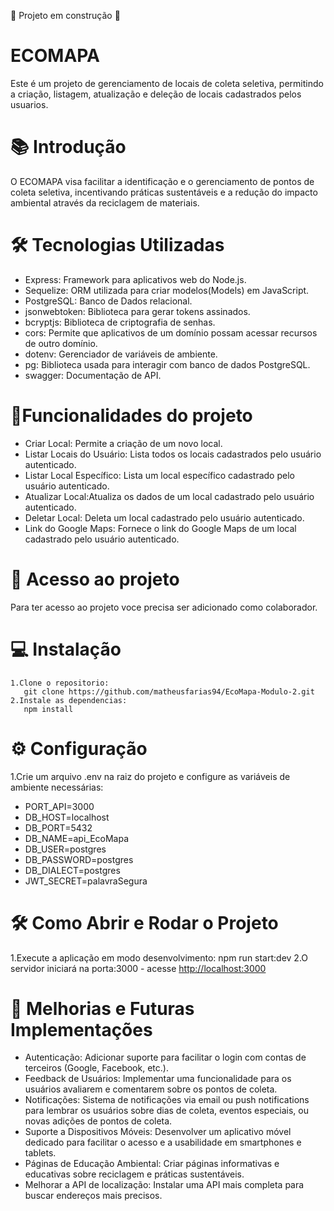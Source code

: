 🚧 Projeto em construção 🚧

# ECOMAPA
Este é um projeto de gerenciamento de locais de coleta seletiva, permitindo a criação, listagem, atualização e deleção de locais cadastrados pelos usuarios. 

# 📚 Introdução
O ECOMAPA visa facilitar a identificação e o gerenciamento de pontos de coleta seletiva, incentivando práticas sustentáveis e a redução do impacto ambiental através da reciclagem de materiais.


# 🛠️ Tecnologias Utilizadas
- Express: Framework para aplicativos web do Node.js.
- Sequelize: ORM utilizada para criar modelos(Models) em JavaScript.
- PostgreSQL: Banco de Dados relacional.
- jsonwebtoken: Biblioteca para gerar tokens assinados.
- bcryptjs: Biblioteca de criptografia de senhas.
- cors: Permite que aplicativos de um domínio possam acessar recursos de outro domínio.
- dotenv: Gerenciador de variáveis de ambiente.
- pg: Biblioteca usada para interagir com banco de dados PostgreSQL.
- swagger: Documentação de API.


# 🔨Funcionalidades do projeto

- Criar Local: Permite a criação de um novo local.
- Listar Locais do Usuário: Lista todos os locais cadastrados pelo usuário autenticado.
- Listar Local Específico: Lista um local específico cadastrado pelo usuário autenticado.
- Atualizar Local:Atualiza os dados de um local cadastrado pelo usuário autenticado.
- Deletar Local: Deleta um local cadastrado pelo usuário autenticado.
- Link do Google Maps: Fornece o link do Google Maps de um local cadastrado pelo usuário autenticado.


# 📁 Acesso ao projeto
 Para ter acesso ao projeto voce precisa ser adicionado como colaborador.

# 💻 Instalação
    1.Clone o repositorio:
       git clone https://github.com/matheusfarias94/EcoMapa-Modulo-2.git
    2.Instale as dependencias:
       npm install
   

# ⚙️ Configuração
1.Crie um arquivo .env na raiz do projeto e configure as variáveis de ambiente necessárias:
  - PORT_API=3000
  - DB_HOST=localhost
  - DB_PORT=5432
  - DB_NAME=api_EcoMapa
  - DB_USER=postgres
  - DB_PASSWORD=postgres
  - DB_DIALECT=postgres
  - JWT_SECRET=palavraSegura

# 🛠️ Como Abrir e Rodar o Projeto
 1.Execute a aplicação em modo desenvolvimento:
    npm run start:dev
 2.O servidor iniciará na porta:3000 - acesse <http://localhost:3000>

# 🌟 Melhorias e Futuras Implementações
- Autenticação: Adicionar suporte para facilitar o login com contas de terceiros (Google, Facebook, etc.).
- Feedback de Usuários: Implementar uma funcionalidade para os usuários avaliarem e comentarem sobre os pontos de coleta.
- Notificações: Sistema de notificações via email ou push notifications para lembrar os usuários sobre dias de coleta, eventos especiais, ou novas adições de pontos de coleta.
- Suporte a Dispositivos Móveis: Desenvolver um aplicativo móvel dedicado para facilitar o acesso e a usabilidade em smartphones e tablets.
- Páginas de Educação Ambiental: Criar páginas informativas e educativas sobre reciclagem e práticas sustentáveis.
- Melhorar a API de localização: Instalar uma API mais completa para buscar endereços mais precisos. 



